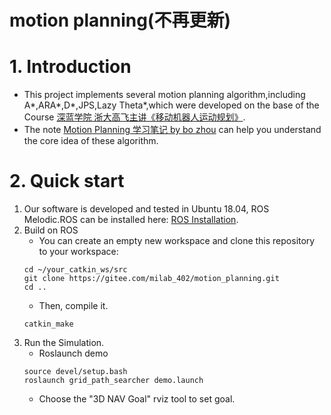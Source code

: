 # motion planning(不再更新)


# 1. Introduction
- This project implements several motion planning algorithm,including A*,ARA*,D*,JPS,Lazy Theta*,which were developed on the base of the Course [深蓝学院 浙大高飞主讲《移动机器人运动规划》](https://www.shenlanxueyuan.com/course/521).
- The note [ Motion Planning 学习笔记 by bo zhou](https://note.youdao.com/s/8DqZpzSO) can help you understand the core idea of these algorithm.
# 2. Quick start
1. Our software is developed and tested in Ubuntu 18.04, ROS Melodic.ROS can be installed here: [ROS Installation](http://wiki.ros.org/ROS/Installation).
2. Build on ROS
    - You can create an empty new workspace and clone this repository to your workspace:
    ```
    cd ~/your_catkin_ws/src
    git clone https://gitee.com/milab_402/motion_planning.git
    cd ..
    ```
    - Then, compile it.
    ```
    catkin_make
    ```
3. Run the Simulation.
    - Roslaunch demo
    ```
    source devel/setup.bash
    roslaunch grid_path_searcher demo.launch
    ```
    - Choose the "3D NAV Goal" rviz tool to set goal.

